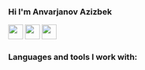 ### Hi I'm Anvarjanov Azizbek
<a href="https://www.instagram.com/azzbek_anvarjanov/"><img src="https://www.pngkey.com/png/full/285-2850733_instagram-logo-instagram-icon-small-png.png" width="30px" /></a>
<a href="https://t.me/Dev_Coder_7"><img src="https://pngimg.com/uploads/telegram/telegram_PNG34.png" width="30px" /></a>
<a href="https://www.linkedin.com/in/azizbek-anvarjanov-106847233/"><img src="https://cdn-icons-png.flaticon.com/512/174/174857.png" width="30px" /></a>

###  Languages and tools I work with:
